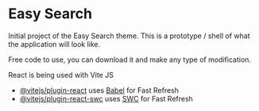 # Easy Search

Initial project of the Easy Search theme. This is a prototype / shell of what the application will look like.

Free code to use, you can download it and make any type of modification.

React is being used with Vite JS

- [@vitejs/plugin-react](https://github.com/vitejs/vite-plugin-react/blob/main/packages/plugin-react/README.md) uses [Babel](https://babeljs.io/) for Fast Refresh
- [@vitejs/plugin-react-swc](https://github.com/vitejs/vite-plugin-react-swc) uses [SWC](https://swc.rs/) for Fast Refresh
